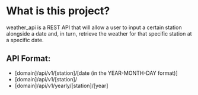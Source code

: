 # What is this project?
weather_api is a REST API that will allow a user to input a certain station alongside a date and, in turn, retrieve the weather for that specific station at a specific date.

## API Format:
+ [domain]/api/v1/[station]/[date (in the YEAR-MONTH-DAY format)]
+ [domain]/api/v1/[station]/
+ [domain]/api/v1/yearly/[station]/[year]
